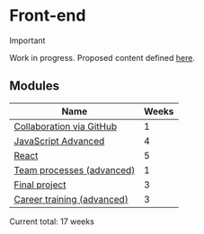 # Front-end

> [!IMPORTANT]
> Work in progress. Proposed content defined [here](https://docs.google.com/document/d/151MLm-8WA6jSk0-9JhBTuG1xZ9Fo9HRLplJx6Bhps6A/edit?tab=t.0).

## Modules

| Name                                                                         | Weeks |
| ---------------------------------------------------------------------------- | ----- |
| [Collaboration via GitHub](../../shared-modules/collaboration-via-github/)   | 1     |
| [JavaScript Advanced](../../shared-modules/javascript-advanced/)             | 4     |
| [React](./react/)                                                            | 5     |
| [Team processes (advanced)](../../shared-modules/team-processes-advanced/)   | 1     |
| [Final project](./final-project/)                                            | 3     |
| [Career training (advanced)](../../shared-modules/career-training-advanced/) | 3     |

Current total: 17 weeks
